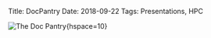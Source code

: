 Title: DocPantry
Date: 2018-09-22
Tags: Presentations, HPC

![The Doc Pantry](http://docpantry.cirruspublications.com/assets/images/banner.png){hspace=10}
